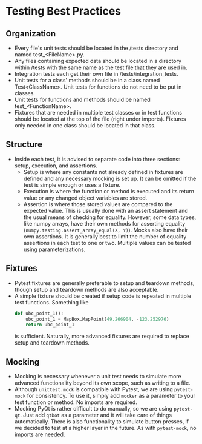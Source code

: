 # Testing Best Practices

## Organization
* Every file's unit tests should be located in the /tests directory and named test_\<FileName\>.py.
* Any files containing expected data should be located in a directory within /tests with the same name as the test file that they are used in.
* Integration tests each get their own file in /tests/integration_tests.
* Unit tests for a class' methods should be in a class named Test\<ClassName\>. Unit tests for functions do not need to be put in classes
* Unit tests for functions and methods should be named test_\<FunctionName\>.
* Fixtures that are needed in multiple test classes or in test functions should be located at the top of the file (right under imports). Fixtures only needed in one class should be located in that class.

## Structure
* Inside each test, it is advised to separate code into three sections: setup, execution, and assertions.
  * Setup is where any constants not already defined in fixtures are defined and any necessary mocking is set up. It can be omitted if the test is simple enough or uses a fixture.
  * Execution is where the function or method is executed and its return value or any changed object variables are stored.
  * Assertion is where those stored values are compared to the expected value. This is usually done with an assert statement and the usual means of checking for equality. However, some data types, like numpy arrays, have their own methods for asserting equality (`numpy.testing.assert_array_equal(X, Y)`). Mocks also have their own assertions. It is generally best to limit the number of equality assertions in each test to one or two. Multiple values can be tested using parameterizations.

## Fixtures
* Pytest fixtures are generally preferable to setup and teardown methods, though setup and teardown methods are also acceptable.
* A simple fixture should be created if setup code is repeated in multiple test functions. Something like
  ```python
  def ubc_point_1():
      ubc_point_1 = MapBox.MapPoint(49.266904, -123.252976)
      return ubc_point_1
    ```
  is sufficient. Naturally, more advanced fixtures are required to replace setup and teardown methods.

## Mocking
* Mocking is necessary whenever a unit test needs to simulate more advanced functionality beyond its own scope, such as writing to a file.
* Although `unittest.mock` is compatible with Pytest, we are using `pytest-mock` for consistency. To use it, simply add `mocker` as a parameter to your test function or method. No imports are required.
* Mocking PyQt is rather difficult to do manually, so we are using `pytest-qt`. Just add `qtbot` as a parameter and it will take care of things automatically. There is also functionality to simulate button presses, if we decided to test at a higher layer in the future. As with `pytest-mock`, no imports are needed.